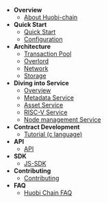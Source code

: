 - **Overview**
	- [About Huobi-chain](en-us/README.md)
- **Quick Start**
	- [Quick Start](en-us/getting_started.md)
	- [Configuration](en-us/config.md)
- **Architecture**
	- [Transaction Pool](en-us/transaction_pool.md)
	- [Overlord](en-us/overlord.md)
	- [Network](en-us/network.md)
	- [Storage](en-us/storage.md)
- **Diving into Service**
    - [Overview](en-us/service_overview.md)
	- [Metadata Service](en-us/metadata_service.md)
	- [Asset Service](en-us/asset_service.md)
	- [RISC-V Service](en-us/riscv_service.md)
	- [Node management Service](en-us/node_manager_service.md)
- **Contract Development**
	- [Tutorial (c language)](en-us/contract_demo.md)
- **API**
	- [API](en-us/graphql_api.md)
- **SDK**
	- [JS-SDK](en-us/js_sdk.md)
- **Contributing**
	- [Contributing](en-us/contribute.md)
- **FAQ**
	- [Huobi Chain FAQ](en-us/faq.md)

